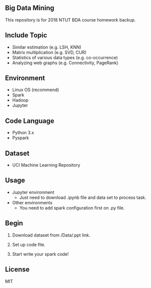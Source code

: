 ## Big Data Mining

This repository is for 2018 NTUT BDA course homework backup.


## Include Topic
- Similar estimation (e.g. LSH, KNN)
- Matrix multiplication (e.g. SVD, CUR)
- Statistics of various data types (e.g. co-occurrence)
- Analyzing web graphs (e.g. Connectivity, PageRank)


## Environment
- Linux OS (recommend)
- Spark
- Hadoop
- Jupyter


## Code Language
 - Python 3.x
 - Pyspark

 
## Dataset
 - UCI Machine Learning Repository


## Usage
- Jupyter environment
  - Just need to download .ipynb file and data set to process task.
- Other environments
  - You need to add spark configuration first on .py file.


## Begin
1. Download dataset from /Data/.ppt link.

2. Set up code file.

3. Start write your spark code!



## License
MIT



